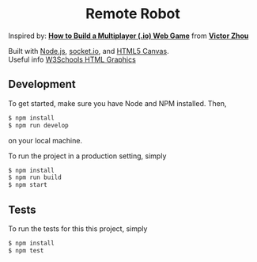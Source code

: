 <h1 align="center">
    <!--<img alt="Remote Robot" title="Remote Robot" src="https://github.com/vzhou842/example-.io-game/blob/master/public/assets/icon.svg" width="140"> <br />-->
    Remote Robot 
</h1>
<!--<h4 align="center">
    Inspired by: 
    [**How to Build a Multiplayer (.io) Web Game**](https://victorzhou.com/blog/build-an-io-game-part-1/).
    <a href="https://example-io-game.victorzhou.com">https://example-io-game.victorzhou.com</a>
</h4>-->

<!--<p align="center">
  <a href="https://travis-ci.com/vzhou842/example-.io-game">
    <img src="https://travis-ci.com/vzhou842/example-.io-game.svg?branch=master" alt="Build Status"></img>
  </a>
</p>-->

Inspired by: [**How to Build a Multiplayer (.io) Web Game**](https://victorzhou.com/blog/build-an-io-game-part-1/) from [**Victor Zhou**](https://github.com/vzhou842)

Built with [Node.js](https://nodejs.org/), [socket.io](https://socket.io/), and [HTML5 Canvas](https://www.w3schools.com/html/html5_canvas.asp).
<br>Useful info [W3Schools HTML Graphics](https://www.w3schools.com/graphics/)

## Development

To get started, make sure you have Node and NPM installed. Then,

```bash
$ npm install
$ npm run develop
```

on your local machine.

To run the project in a production setting, simply

```bash
$ npm install
$ npm run build
$ npm start
```

## Tests

To run the tests for this this project, simply

```bash
$ npm install
$ npm test
```
